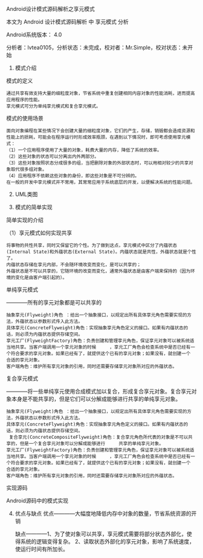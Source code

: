 Android设计模式源码解析之享元模式

本文为 Android 设计模式源码解析 中 享元模式 分析

Android系统版本： 4.0

分析者：lvtea0105，分析状态：未完成，校对者：Mr.Simple，校对状态：未开始

1. 模式介绍

模式的定义

    通过共享有效支持大量的细粒度对象，节省系统中重复创建相同内容对象的性能消耗，进而提高应用程序的性能。
    享元模式可分为单纯享元模式和复合享元模式。

模式的使用场景

    面向对象编程在某些情况下会创建大量的细粒度对象，它们的产生，存储，销毁都会造成资源和性能上的损耗，可能会在程序运行时形成效率瓶颈，在遇到以下情况时，即可考虑使用享元模式：
    （1）一个应用程序使用了大量的对象，耗费大量的内存，降低了系统的效率。
    （2）这些对象的状态可以分离出内外两部分。
    （3）这些对象按照状态分成很多的组，当把删除对象的外部状态时，可以用相对较少的共享对象取代很多组对象。 
    （4）应用程序不依赖这些对象的身份，即这些对象是不可分辨的。
    在一般的开发中享元模式并不常用，其常常应用于系统底层的开发，以便解决系统的性能问题。

2. UML类图

3. 模式的简单实现

简单实现的介绍

（1）享元模式如何实现共享

    将事物的共性共享，同时又保留它的个性。为了做到这点，享元模式中区分了内蕴状态(Internal State)和外蕴状态(External State)。内蕴状态就是共性，外蕴状态就是个性了。
    内蕴状态存储在享元内部，不会随环境改变而变化，是可以共享的；
    外蕴状态是不可以共享的，它随环境的改变而变化，通常外蕴状态是由客户端来保持的（因为环境的变化是由客户端引起的）。


单纯享元模式

————所有的享元对象都是可以共享的

    抽象享元(Flyweight)角色 ：给出一个抽象接口，以规定出所有具体享元角色需要实现的方法，外蕴状态以参数形式传入此方法。
    具体享元(ConcreteFlyweight)角色：实现抽象享元角色定义的接口。如果有内蕴状态的话，则必须为内蕴状态提供存储空间。
    享元工厂(FlyweightFactory)角色：负责创建和管理享元角色，保证享元对象可以被系统适当地共享。当客户端调用一个享元对象的时候     ，享元工厂角色会检查系统中是否已经有一个符合要求的享元对象。如果已经有了，就提供这个已有的享元对象；如果没有，就创建一个     合适的享元对象。
    客户端角色：维护所有享元对象的引用，同时还需要存储享元对象所对应的外蕴状态。


复合享元模式

————将一些单纯享元使用合成模式加以复合，形成复合享元对象。复合享元对象本身是不能共享的，但是它们可以分解成能够进行共享的单纯享元对象。

    抽象享元(Flyweight)角色 ：给出一个抽象接口，以规定出所有具体享元角色需要实现的方法，外蕴状态以参数形式传入此方法。
    具体享元(ConcreteFlyweight)角色：实现抽象享元角色定义的接口。如果有内蕴状态的话，则必须为内蕴状态提供存储空间。
     复合享元(ConcreteCompositeFlyweight)角色：复合享元角色所代表的对象是不可以共享的，但是一个复合享元对象可以分解成能够进行     共享的单纯享元对象。
    享元工厂(FlyweightFactory)角色：负责创建和管理享元角色，保证享元对象可以被系统适当地共享。当客户端调用一个享元对象的时候     ，享元工厂角色会检查系统中是否已经有一个符合要求的享元对象。如果已经有了，就提供这个已有的享元对象；如果没有，就创建一个     合适的享元对象。
    客户端角色：维护所有享元对象的引用，同时还需要存储享元对象所对应的外蕴状态。

实现源码

Android源码中的模式实现

4. 优点与缺点
    优点————大幅度地降低内存中对象的数量，节省系统资源的开销

    缺点————1、为了使对象可以共享，享元模式需要将部分状态外部化，使得系统的逻辑变得复杂。
            2、读取状态外部化的享元对象，影响了系统速度，使运行时间有所加长。
